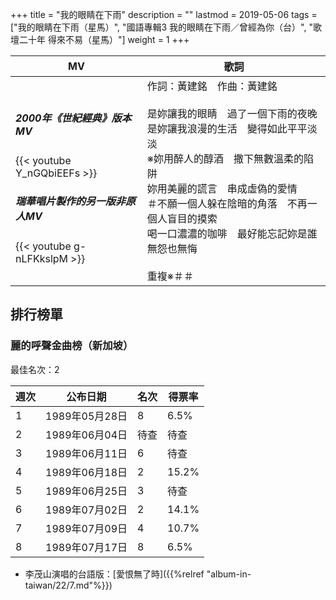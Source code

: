 +++
title = "我的眼睛在下雨"
description = ""
lastmod = 2019-05-06
tags = ["我的眼睛在下雨（星馬）", "國語專輯3 我的眼睛在下雨／曾經為你（台）", "歌壇二十年 得來不易（星馬）"]
weight = 1
+++

MV  | 歌詞  
--------------|-------
<h5>2000年《世紀經典》版本MV</h5>{{< youtube Y_nGQbiEEFs >}}<br/><h5>瑞華唱片製作的另一版非原人MV</h5>{{< youtube g-nLFKkslpM >}}|作詞：黃建銘　作曲：黃建銘<br/><br/>是妳讓我的眼睛　過了一個下雨的夜晚<br/>是妳讓我浪漫的生活　變得如此平平淡淡<br/>※妳用醉人的醇酒　撒下無數溫柔的陷阱<br/>妳用美麗的謊言　串成虛偽的愛情<br/>＃不願一個人躲在陰暗的角落　不再一個人盲目的摸索<br/>喝一口濃濃的咖啡　最好能忘記妳是誰　無怨也無悔<br/><br/>重複※＃＃


## 排行榜單
### 麗的呼聲金曲榜（新加坡）

最佳名次：2

週次  | 公布日期  | 名次 | 得票率 
--------------|-------|------|------
1   | 1989年05月28日 |  8 |   6.5% 
2   | 1989年06月04日 |  待查 |   待查
3   | 1989年06月11日 |  6 |   待查 
4   | 1989年06月18日 |  2 |   15.2% 
5   | 1989年06月25日 |  3 |   待查
6   | 1989年07月02日 |  2 |   14.1% 
7   | 1989年07月09日 |  4 |   10.7% 
8   | 1989年07月17日 |  8 |   6.5% 

* 李茂山演唱的台語版：[愛恨無了時]({{%relref "album-in-taiwan/22/7.md"%}}) 
